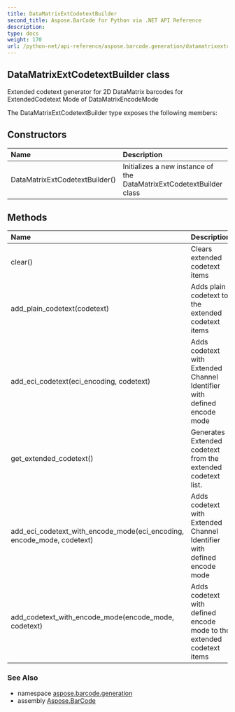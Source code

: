```yaml
---
title: DataMatrixExtCodetextBuilder
second_title: Aspose.BarCode for Python via .NET API Reference
description: 
type: docs
weight: 170
url: /python-net/api-reference/aspose.barcode.generation/datamatrixextcodetextbuilder/
---
```


## DataMatrixExtCodetextBuilder class

Extended codetext generator for 2D DataMatrix barcodes for ExtendedCodetext Mode of DataMatrixEncodeMode

The DataMatrixExtCodetextBuilder type exposes the following members:
## Constructors
| Name | Description |
| :- | :- |
|DataMatrixExtCodetextBuilder()|Initializes a new instance of the DataMatrixExtCodetextBuilder class|
## Methods
| Name | Description |
| :- | :- |
|clear()|Clears extended codetext items|
|add_plain_codetext(codetext)|Adds plain codetext to the extended codetext items|
|add_eci_codetext(eci_encoding, codetext)|Adds codetext with Extended Channel Identifier with defined encode mode|
|get_extended_codetext()|Generates Extended codetext from the extended codetext list.|
|add_eci_codetext_with_encode_mode(eci_encoding, encode_mode, codetext)|Adds codetext with Extended Channel Identifier with defined encode mode|
|add_codetext_with_encode_mode(encode_mode, codetext)|Adds codetext with defined encode mode to the extended codetext items|

### See Also

* namespace [aspose.barcode.generation](/barcode/python-net/api-reference/aspose.barcode.generation/)
* assembly [Aspose.BarCode](/barcode/python-net/api-reference/)


